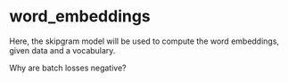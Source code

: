 # word_embeddings

Here, the skipgram model will be used to compute the word embeddings, given data and a vocabulary.

Why are batch losses negative?